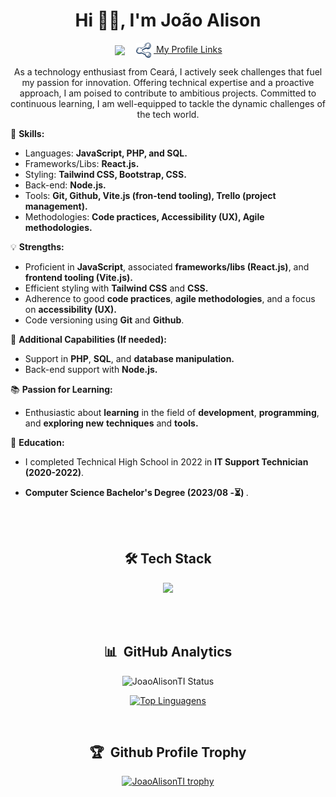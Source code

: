 <h1 align="center">Hi 👋🏽, I'm João Alison</h1>
<p align="center">
&nbsp;&nbsp;<a style="cursor:pointer" href="https://www.linkedin.com/in/joão-alison-de-sousa-martins" target="_blank"><img align="center" src="https://img.shields.io/badge/LinkedIn-0077B5?style=for-the-badge&logo=linkedin&logoColor=white" /></a>&nbsp;&nbsp;
<a style="cursor:pointer; padding:6px;" href="https://my-profile-links.vercel.app/" target="_blank"><img style="height:24px;padding-right:4px;" align="center" src="./public/logo.svg" /> My Profile Links</a>
</p>

<p align="center">As a technology enthusiast from Ceará, I actively seek challenges that fuel my passion for innovation. Offering technical expertise and a proactive approach, I am poised to contribute to ambitious projects. Committed to continuous learning, I am well-equipped to tackle the dynamic challenges of the tech world.</p>

🚀 **Skills:**
- Languages: **JavaScript, PHP, and SQL.**
- Frameworks/Libs: **React.js.**
- Styling: **Tailwind CSS, Bootstrap, CSS.**
- Back-end: **Node.js.**
- Tools: **Git, Github, Vite.js (fron-tend tooling), Trello (project management).**
- Methodologies: **Code practices, Accessibility (UX), Agile methodologies.**

💡 **Strengths:**
- Proficient in **JavaScript**, associated **frameworks/libs (React.js)**, and **frontend tooling (Vite.js).**
- Efficient styling with **Tailwind CSS** and **CSS.**
- Adherence to good **code practices**, **agile methodologies**, and a focus on **accessibility (UX).**
- Code versioning using **Git** and **Github**.

💬 **Additional Capabilities (If needed):**
- Support in **PHP**, **SQL**, and **database manipulation.**
- Back-end support with **Node.js.**

📚 **Passion for Learning:**
- Enthusiastic about **learning** in the field of **development**, **programming**, and **exploring new** **techniques** and **tools.**

 🏫 **Education:**
- I completed Technical High School in 2022 in **IT Support Technician (2020-2022)**.

- **Computer Science Bachelor's Degree (2023/08 -⏳) ️**.

</br></br>

<h2 style="text-align:center;">🛠️ Tech Stack</h2>

<p align="center">
  <a href="https://skillicons.dev">
    <img src="https://skillicons.dev/icons?i=tailwind,bootstrap,javascript,nodejs,react,php,mysql,git,github,vite&perline=5" />
  </a>
</p>

</br></br>

<div align="center">

## 📊  &nbsp;GitHub Analytics

![JoaoAlisonTI Status](https://github-readme-stats.vercel.app/api?username=JoaoAlisonTI&show_icons=true&theme=holi)

[![Top Linguagens](https://github-readme-stats.vercel.app/api/top-langs/?username=JoaoAlisonTI&layout=compact&theme=holi&hide=html,css)](https://github.com/anuraghazra/github-readme-stats)

<br />

## 🏆 &nbsp;Github Profile Trophy

[![JoaoAlisonTI trophy](https://github-profile-trophy.vercel.app/?username=JoaoAlisonTI&theme=dark)](https://github.com/ryo-ma/github-profile-trophy)

<br />

</div>
